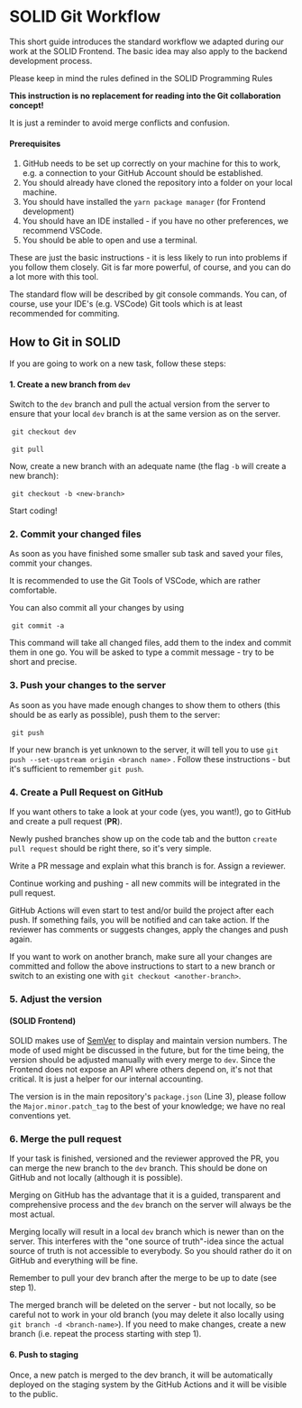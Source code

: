 # SOLID Git Workflow

This short guide introduces the standard workflow we adapted during our work at the SOLID Frontend. The basic idea may also apply to the backend development process.

Please keep in mind the rules defined in the SOLID Programming Rules

**This instruction is no replacement for reading into the Git collaboration concept!** 

It is just a reminder to avoid merge conflicts and confusion.

#### Prerequisites

1. GitHub needs to be set up correctly on your machine for this to work, e.g. a connection to your GitHub Account should be established.
2. You should already have cloned the repository into a folder on your local machine. 
3. You should have installed the `yarn package manager` (for Frontend development)
4. You should have an IDE installed - if you have no other preferences, we recommend VSCode.
5. You should be able to open and use a terminal.

These are just the basic instructions - it is less likely to run into problems if you follow them closely. Git is far more powerful, of course, and you can do a lot more with this tool.

The standard flow will be described by git console commands. You can, of course, use your IDE's (e.g. VSCode) Git tools which is at least recommended for commiting.

## How to Git in SOLID

If you are going to work on a new task, follow these steps:

#### 1. Create a new branch from `dev`

Switch to the `dev` branch and pull the actual version from the server to ensure that your local `dev` branch is at the same version as on the server.

​	```git checkout dev```

​	```git pull```

Now, create a new branch with an adequate name (the flag `-b` will create a new branch):

​	```git checkout -b <new-branch>```

Start coding! 

### 2. Commit your changed files

As soon as you have finished some smaller sub task and saved your files, commit your changes.

It is recommended to use the Git Tools of VSCode, which are rather comfortable.

You can also commit all your changes by using

​	```git commit -a ```

This command will take all changed files, add them to the index and commit them in one go. You will be asked to type a commit message - try to be short and precise.

### 3. Push your changes to the server

As soon as you have made enough changes to show them to others (this should be as early as possible), push them to the server:

​	`git push`

If your new branch is yet unknown to the server, it will tell you to use `git push --set-upstream origin <branch name>` . Follow these instructions - but it's sufficient to remember `git push`.

### 4. Create a Pull Request on GitHub

If you want others to take a look at your code (yes, you want!), go to GitHub and create a pull request (**PR**). 

Newly pushed branches show up on the code tab and the button `create pull request` should be right there, so it's very simple.

Write a PR message and explain what this branch is for. Assign a reviewer.

Continue working and pushing - all new commits will be integrated in the pull request. 

GitHub Actions will even start to test and/or build the project after each push. If something fails, you will be notified and can take action. If the reviewer has comments or suggests changes, apply the changes and push again.

If you want to work on another branch, make sure all your changes are committed and follow the above instructions to start to a new branch or switch to an existing one with `git checkout <another-branch>`.

### 5. Adjust the version

#### (SOLID Frontend)

SOLID makes use of [SemVer](https://semver.org/) to display and maintain version numbers. The mode of used might be discussed in the future, but for the time being, the version should be adjusted manually with every merge to `dev`. Since the Frontend does not expose an API where others depend on, it's not that critical. It is just a helper for our internal accounting.

The version is in the main repository's `package.json` (Line 3), please follow the `Major.minor.patch_tag` to the best of your knowledge; we have no real conventions yet.

### 6. Merge the pull request

If your task is finished, versioned and the reviewer approved the PR, you can merge the new branch to the `dev` branch. This should be done on GitHub and not locally (although it is possible). 

Merging on GitHub has the advantage that it is a guided, transparent and comprehensive process and the `dev` branch on the server will always be the most actual.

Merging locally will result in a local `dev` branch which is newer than on the server. This interferes with the "one source of truth"-idea since the actual source of truth is not accessible to everybody. So you should rather do it on GitHub and everything will be fine.

Remember to pull your dev branch after the merge to be up to date (see step 1).

The merged branch will be deleted on the server - but not locally, so be careful not to work in your old branch (you may delete it also locally using `git branch -d <branch-name>`). If you need to make changes, create a new branch (i.e. repeat the process starting with step 1).

#### 6. Push to staging

Once, a new patch is merged to the dev branch, it will be automatically deployed on the staging system by the GitHub Actions and it will be visible to the public.



